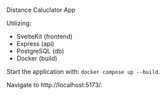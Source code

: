 Distance Caluclator App

Utilizing:
- SvelteKit (frontend)
- Express (api)
- PostgreSQL (db)
- Docker (build)

Start the application with:
`docker compose up --build`.

Navigate to http://localhost:5173/.
